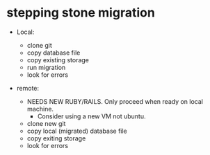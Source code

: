 # stepping stone migration

- Local:
  - clone git
  - copy database file
  - copy existing storage
  - run migration
  - look for errors

- remote:
  - NEEDS NEW RUBY/RAILS. Only proceed when ready on local machine.
    - Consider using a new VM not ubuntu.
  - clone new git
  - copy local (migrated) database file
  - copy exiting storage
  - look for errors
